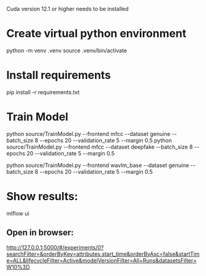 Cuda version 12.1 or higher needs to be installed

# Create virtual python environment 
python -m venv .venv
source .venv/bin/activate

# Install requirements
pip install -r requirements.txt

# Train Model
python source/TrainModel.py --frontend mfcc --dataset genuine --batch_size 8 --epochs 20 --validation_rate 5 --margin 0.5
python source/TrainModel.py --frontend mfcc --dataset deepfake --batch_size 8 --epochs 20 --validation_rate 5 --margin 0.5

python source/TrainModel.py --frontend wavlm_base --dataset genuine --batch_size 8 --epochs 20 --validation_rate 5 --margin 0.5

# Show results:
mlflow ui 

## Open in browser:
http://127.0.0.1:5000/#/experiments/0?searchFilter=&orderByKey=attributes.start_time&orderByAsc=false&startTime=ALL&lifecycleFilter=Active&modelVersionFilter=All+Runs&datasetsFilter=W10%3D 